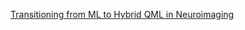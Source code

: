[Transitioning from ML to Hybrid QML in Neuroimaging](https://www.chemicalqdevice.com/transitioning-from-ml-to-hybrid-qml-in-neuroimaging)
